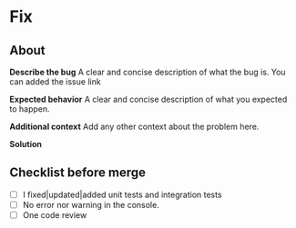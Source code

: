 # Fix

## About

**Describe the bug**
A clear and concise description of what the bug is. You can added the issue link

**Expected behavior**
A clear and concise description of what you expected to happen.

**Additional context**
Add any other context about the problem here.

**Solution**

## Checklist before merge
- [ ] I fixed|updated|added unit tests and integration tests
- [ ] No error nor warning in the console.
- [ ] One code review